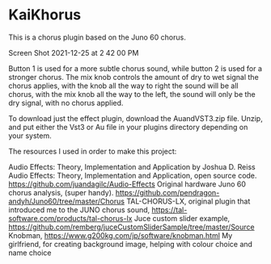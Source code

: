 # KaiKhorus

This is a chorus plugin based on the Juno 60 chorus.

Screen Shot 2021-12-25 at 2 42 00 PM

Button 1 is used for a more subtle chorus sound, while button 2 is used for a stronger chorus. The mix knob controls the amount of dry to wet signal the chorus applies, with the knob all the way to right the sound will be all chorus, with the mix knob all the way to the left, the sound will only be the dry signal, with no chorus applied.

To download just the effect plugin, download the AuandVST3.zip file. Unzip, and put either the Vst3 or Au file in your plugins directory depending on your system.

The resources I used in order to make this project:

Audio Effects: Theory, Implementation and Application by Joshua D. Reiss
Audio Effects: Theory, Implementation and Application, open source code. https://github.com/juandagilc/Audio-Effects
Original hardware Juno 60 chorus analysis, (super handy). https://github.com/pendragon-andyh/Juno60/tree/master/Chorus
TAL-CHORUS-LX, original plugin that introduced me to the JUNO chorus sound, https://tal-software.com/products/tal-chorus-lx
Juce custom slider example, https://github.com/remberg/juceCustomSliderSample/tree/master/Source
Knobman, https://www.g200kg.com/jp/software/knobman.html
My girlfriend, for creating background image, helping with colour choice and name choice
